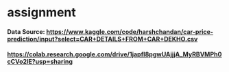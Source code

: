 # assignment
#### Data Source: https://www.kaggle.com/code/harshchandan/car-price-prediction/input?select=CAR+DETAILS+FROM+CAR+DEKHO.csv
#### https://colab.research.google.com/drive/1japfI8pgwUAjjjA_MyRBVMPh0cCVo2IE?usp=sharing
